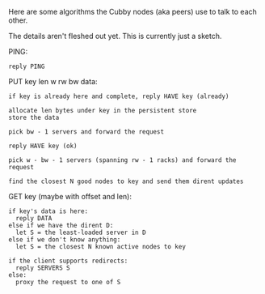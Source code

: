 Here are some algorithms the Cubby nodes (aka peers) use to talk to each
other.

The details aren't fleshed out yet. This is currently just a sketch.

PING:

    reply PING

PUT key len w rw bw data:

    if key is already here and complete, reply HAVE key (already)

    allocate len bytes under key in the persistent store
    store the data

    pick bw - 1 servers and forward the request

    reply HAVE key (ok)

    pick w - bw - 1 servers (spanning rw - 1 racks) and forward the request

    find the closest N good nodes to key and send them dirent updates

GET key (maybe with offset and len):

    if key's data is here:
      reply DATA
    else if we have the dirent D:
      let S = the least-loaded server in D
    else if we don't know anything:
      let S = the closest N known active nodes to key

    if the client supports redirects:
      reply SERVERS S
    else:
      proxy the request to one of S

